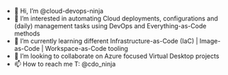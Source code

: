 - 👋 Hi, I’m @cloud-devops-ninja
- 👀 I’m interested in automating Cloud deployments, configurations and (daily) management tasks using DevOps and Everything-as-Code methods
- 🌱 I’m currently learning different Infrastructure-as-Code (IaC) | Image-as-Code | Workspace-as-Code tooling
- 💞️ I’m looking to collaborate on Azure focused Virtual Desktop projects
- 📫 How to reach me T: @cdo_ninja

<!---
cloud-devops-ninja/cloud-devops-ninja is a ✨ special ✨ repository because its `README.md` (this file) appears on your GitHub profile.
You can click the Preview link to take a look at your changes.
--->
